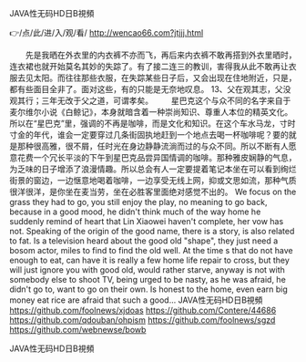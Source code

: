 
JAVA性无码HD日B視頻




👉/点/此/进/入/观/看/ http://wencao66.com?jtjjj.html




　　先是我晒在外衣里的内衣裤不亦而飞，再后来内衣裤不敢再搭到外衣里晒时，连衣裙也就开始莫名其妙的失踪了。有了接二连三的教训，害得我从此不敢再让衣服去见太阳。而往往那些衣服，在失踪某些日子后，又会出现在住地附近，只是，都有些面目全非了。面对这些，有的只能是无奈地叹息。
		13、父在观其志，父没观其行；三年无改于父之道，可谓孝矣。
　　星巴克这个与众不同的名字来自于麦尔维尔小说《白鲸记》，本身就暗含着一种崇尚知识、尊重人本位的精英文化。所以在“星巴克”里，强调的不再是咖啡，而是文化和知识。在这个车水马龙，寸时寸金的年代，谁会一定要穿过几条街固执地赶到一个地点去喝一杯咖啡呢？要的就是那种很高雅，很不屑，任时光在身边静静流淌而过的与众不同。所以不断有人愿意花费一个冗长平淡的下午到星巴克品尝异国情调的咖啡。那种雅皮娴静的气息，为乏味的日子增添了浪漫情趣。所以总会有人一定要提着笔记本坐在可以看到绚烂街景的窗边，一边惬意地喝着咖啡，一边享受无线上网，抑或文思如流，那种气质很洋很洋，是你坐在麦当劳，坐在必胜客里面绝对感觉不出的。
We focus on the grass they had to go, you still enjoy the play, no meaning to go back, because in a good mood, he didn't think much of the way home he suddenly remind of heart that Lin Xiaowei haven't complete, her vow has not.
Speaking of the origin of the good name, there is a story, is also related to fat.
Is a television heard about the good old "shape", they just need a bosom actor, miles to find to find the old well.
At the time s that do not have enough to eat, can have it is really a few home life repair to cross, but they will just ignore you with good old, would rather starve, anyway is not with somebody else to shoot TV, being urged to be nasty, as he was afraid, he didn't go to, want to go on their own.
Is honest to the home, even earn big money eat rice are afraid that such a good...
JAVA性无码HD日B視頻 https://github.com/foolnews/xjdoas
https://github.com/Contere/44686
https://github.com/qdouban/ohpism
https://github.com/foolnews/sgzd
https://github.com/webnewse/bowb





JAVA性无码HD日B視頻
